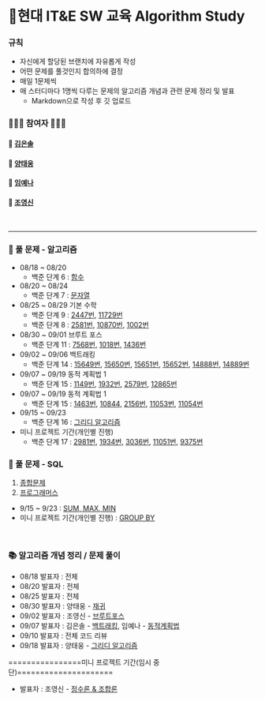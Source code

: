 # __💪현대 IT&E SW 교육 Algorithm Study__


### __규칙__
* 자신에게 할당된 브랜치에 자유롭게 작성
* 어떤 문제를 풀것인지 합의하에 결정
* 매일 1문제씩 
* 매 스터디마다 1명씩 다루는 문제의 알고리즘 개념과 관련 문제 정리 및 발표
  * Markdown으로 작성 후 깃 업로드

### __👨🏻‍💻 참여자 👩🏻‍💻__
#### 👩 [김은솔](https://github.com/hongsam123)
#### 👨 [양태웅](https://github.com/woongity)
#### 👩 [임예나](https://github.com/dpsk331)
#### 👨 [조영신](https://github.com/blossom4)

<br>

---

### __📝 풀 문제 - 알고리즘__
* 08/18 ~ 08/20 
  * 백준 단계 6 : [함수](https://www.acmicpc.net/step/5)
* 08/20 ~ 08/24 
  * 백준 단계 7 : [문자열](https://www.acmicpc.net/step/7)
* 08/25 ~ 08/29 기본 수학
  * 백준 단계 9 : [2447번](https://www.acmicpc.net/problem/2447), [11729번](https://www.acmicpc.net/problem/11729)
  * 백준 단계 8 : [2581번](https://www.acmicpc.net/problem/2581), [10870번](https://www.acmicpc.net/problem/10870), [1002번](https://www.acmicpc.net/problem/1002)
* 08/30 ~ 09/01 브루트 포스
  * 백준 단계 11 : [7568번](https://www.acmicpc.net/problem/7568), [1018번](https://www.acmicpc.net/problem/1018), [1436번](https://www.acmicpc.net/problem/1436) 
* 09/02 ~ 09/06 백트래킹
  * 백준 단계 14 : [15649번](https://www.acmicpc.net/problem/15649), [15650번](https://www.acmicpc.net/problem/15650), [15651번](https://www.acmicpc.net/problem/15651), [15652번](https://www.acmicpc.net/problem/15652), [14888번](https://www.acmicpc.net/problem/14888), [14889번](https://www.acmicpc.net/problem/14889)
* 09/07 ~ 09/19 동적 계획법 1
  * 백준 단계 15 : [1149번](https://www.acmicpc.net/problem/1149), [1932번](https://www.acmicpc.net/problem/1932), [2579번](https://www.acmicpc.net/problem/2579), [12865번](https://www.acmicpc.net/problem/12865)     
* 09/07 ~ 09/19 동적 계획법 1
  * 백준 단계 15 : [1463번](https://www.acmicpc.net/problem/1463), [10844](https://www.acmicpc.net/problem/10844), [2156번](https://www.acmicpc.net/problem/2156), [11053번](https://www.acmicpc.net/problem/11053), [11054번](https://www.acmicpc.net/problem/11054)
* 09/15 ~ 09/23
  * 백준 단계 16 : [그리디 알고리즘](https://www.acmicpc.net/step/33)
* 미니 프로젝트 기간(개인별 진행)
  * 백준 단계 17 : [2981번](https://www.acmicpc.net/problem/2981), [1934번](https://www.acmicpc.net/problem/1934), [3036번](https://www.acmicpc.net/problem/3036), [11051번](https://www.acmicpc.net/problem/11051), [9375번](https://www.acmicpc.net/problem/9375)



### __📝 풀 문제 - SQL__
1. [종합문제](https://github.com/woongity/Team_6_algorithm/blob/12612966013dbb9fcf9988d9aff8267a7939c738/SQL_exercise/%EC%A2%85%ED%95%A9%EB%AC%B8%EC%A0%9C.txt)
2. [프로그래머스](https://programmers.co.kr/learn/challenges?tab=sql_practice_kit)
* 9/15 ~ 9/23 : [SUM, MAX, MIN](https://programmers.co.kr/learn/courses/30/parts/17043)
* 미니 프로젝트 기간(개인별 진행) : [GROUP BY](https://programmers.co.kr/learn/courses/30/parts/17044)  


<br>

### __📚 알고리즘 개념 정리 / 문제 풀이__
* 08/18 발표자 : 전체
* 08/20 발표자 : 전체
* 08/25 발표자 : 전체
* 08/30 발표자 : 양태웅 - [재귀](recursion/recursion.md)
* 09/02 발표자 : 조영신 - [브루트포스](brute_force/brute_force.md)
* 09/07 발표자 : 김은솔 - [백트래킹](backtracking/backtracking.md), 임예나 - [동적계획법](https://github.com/woongity/Team_6_algorithm/blob/d180073027ca57617c0a8e74e54e0d9ef4008712/algorithm/DynamicProgramming.md)
* 09/10 발표자 : 전체 코드 리뷰
* 09/18 발표자 : 양태웅 - [그리디 알고리즘](greedy/greedy.md)

================미니 프로젝트 기간(임시 중단)=====================
* 발표자 : 조영신 - [정수론 & 조합론](number_theory&combinatorics/number_theory&combinatorics.md)
